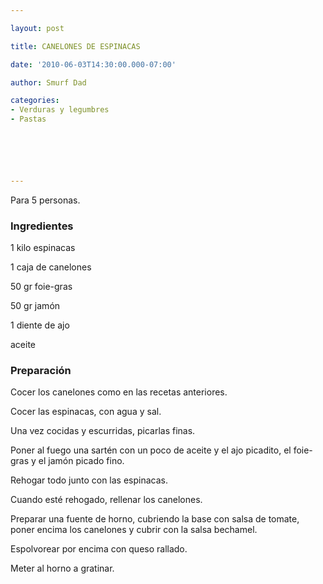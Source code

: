 ```yaml
---

layout: post

title: CANELONES DE ESPINACAS

date: '2010-06-03T14:30:00.000-07:00'

author: Smurf Dad

categories:
- Verduras y legumbres
- Pastas






---
```


Para 5 personas.

<h3>Ingredientes</h3>

1 kilo espinacas

1 caja de canelones

50 gr foie-gras

50 gr jamón

1 diente de ajo

aceite

<h3>Preparación</h3>

Cocer los canelones como en las recetas anteriores.

Cocer las espinacas, con agua y sal.

Una vez cocidas y escurridas, picarlas finas.

Poner al fuego una sartén con un poco de aceite y el ajo picadito, el foie-gras y el jamón picado fino.

Rehogar todo junto con las espinacas.

Cuando esté rehogado, rellenar los canelones.

Preparar una fuente de horno, cubriendo la base con salsa de tomate, poner encima los canelones y cubrir con la salsa bechamel.

Espolvorear por encima con queso rallado.

Meter al horno a gratinar.

